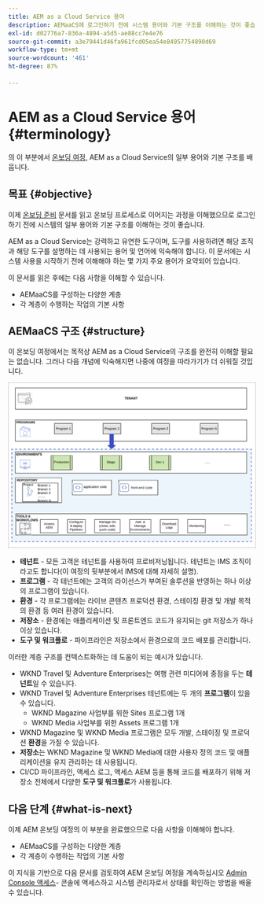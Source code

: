 ```yaml
---
title: AEM as a Cloud Service 용어
description: AEMaaCS에 로그인하기 전에 시스템 용어와 기본 구조를 이해하는 것이 좋습니다.
exl-id: d02776a7-836a-4894-a5d5-ae88cc7e4e76
source-git-commit: a3e79441d46fa961fcd05ea54e84957754890d69
workflow-type: tm+mt
source-wordcount: '461'
ht-degree: 87%

---
```


# AEM as a Cloud Service 용어 {#terminology}

의 이 부분에서 [온보딩 여정,](overview.md) AEM as a Cloud Service의 일부 용어와 기본 구조를 배웁니다.

## 목표 {#objective}

이제 [온보딩 준비](preparation.md) 문서를 읽고 온보딩 프로세스로 이어지는 과정을 이해했으므로 로그인하기 전에 시스템의 일부 용어와 기본 구조를 이해하는 것이 좋습니다.

AEM as a Cloud Service는 강력하고 유연한 도구이며, 도구를 사용하려면 해당 조직과 해당 도구를 설명하는 데 사용되는 용어 및 언어에 익숙해야 합니다. 이 문서에는 시스템 사용을 시작하기 전에 이해해야 하는 몇 가지 주요 용어가 요약되어 있습니다.

이 문서를 읽은 후에는 다음 사항을 이해할 수 있습니다.

* AEMaaCS를 구성하는 다양한 계층
* 각 계층이 수행하는 작업의 기본 사항

## AEMaaCS 구조 {#structure}

이 온보딩 여정에서는 목적상 AEM as a Cloud Service의 구조를 완전히 이해할 필요는 없습니다. 그러나 다음 개념에 익숙해지면 나중에 여정을 따라가기가 더 쉬워질 것입니다.

![Cloud Manager 구조](/help/journey-sites/quick-site/assets/cloud-manager-structure.png)

* **테넌트** - 모든 고객은 테넌트를 사용하여 프로비저닝됩니다. 테넌트는 IMS 조직이라고도 합니다(이 여정의 뒷부분에서 IMS에 대해 자세히 설명).
* **프로그램** - 각 테넌트에는 고객의 라이선스가 부여된 솔루션을 반영하는 하나 이상의 프로그램이 있습니다.
* **환경** - 각 프로그램에는 라이브 콘텐츠 프로덕션 환경, 스테이징 환경 및 개발 목적의 환경 등 여러 환경이 있습니다.
* **저장소** - 환경에는 애플리케이션 및 프론트엔드 코드가 유지되는 git 저장소가 하나 이상 있습니다.
* **도구 및 워크플로** - 파이프라인은 저장소에서 환경으로의 코드 배포를 관리합니다.

이러한 계층 구조를 컨텍스트화하는 데 도움이 되는 예시가 있습니다.

* WKND Travel 및 Adventure Enterprises는 여행 관련 미디어에 중점을 두는 **테넌트**&#x200B;일 수 있습니다.
* WKND Travel 및 Adventure Enterprises 테넌트에는 두 개의 **프로그램**&#x200B;이 있을 수 있습니다.
   * WKND Magazine 사업부를 위한 Sites 프로그램 1개
   * WKND Media 사업부를 위한 Assets 프로그램 1개
* WKND Magazine 및 WKND Media 프로그램은 모두 개발, 스테이징 및 프로덕션 **환경**&#x200B;을 가질 수 있습니다.
* **저장소**&#x200B;는 WKND Magazine 및 WKND Media에 대한 사용자 정의 코드 및 애플리케이션을 유지 관리하는 데 사용됩니다.
* CI/CD 파이프라인, 액세스 로그, 액세스 AEM 등을 통해 코드를 배포하기 위해 저장소 전체에서 다양한 **도구 및 워크플로**&#x200B;가 사용됩니다.

## 다음 단계 {#what-is-next}

이제 AEM 온보딩 여정의 이 부분을 완료했으므로 다음 사항을 이해해야 합니다.

* AEMaaCS를 구성하는 다양한 계층
* 각 계층이 수행하는 작업의 기본 사항

이 지식을 기반으로 다음 문서를 검토하여 AEM 온보딩 여정을 계속하십시오 [Admin Console 액세스](admin-console.md)- 콘솔에 액세스하고 시스템 관리자로서 상태를 확인하는 방법을 배울 수 있습니다.
